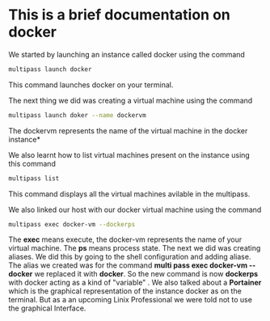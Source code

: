 # This is a brief documentation on docker
We started by launching an instance called docker using the command 
```sh
multipass launch docker
```
This command launches docker on your terminal.

The next thing we did was creating a virtual machine using the command 

```sh
multipass launch doker --name dockervm
```

The dockervm represents the name of the virtual machine in the docker instance*

We also learnt how to list virtual machines present on the instance using this command 

```sh
multipass list
```

This command displays all the virtual machines avilable in the multipass. 

We also linked our host with our docker virtual machine using the command 

```sh
multipass exec docker-vm --dockerps
```

The **exec** means execute, the docker-vm represents the name of your virtual machine. The **ps** means process state.
The next we did was creating aliases. We did this by going to the shell configuration and adding aliase.
The alias we created was for the command **multi pass exec docker-vm --docker** we replaced it with **docker**. So the new command is now **dockerps** with docker acting as a kind of "variable" .
We also talked about a **Portainer** which is the graphical representation of the instance docker as on the terminal. But as a an upcoming Linix Professional we were told not to use the graphical Interface. 
